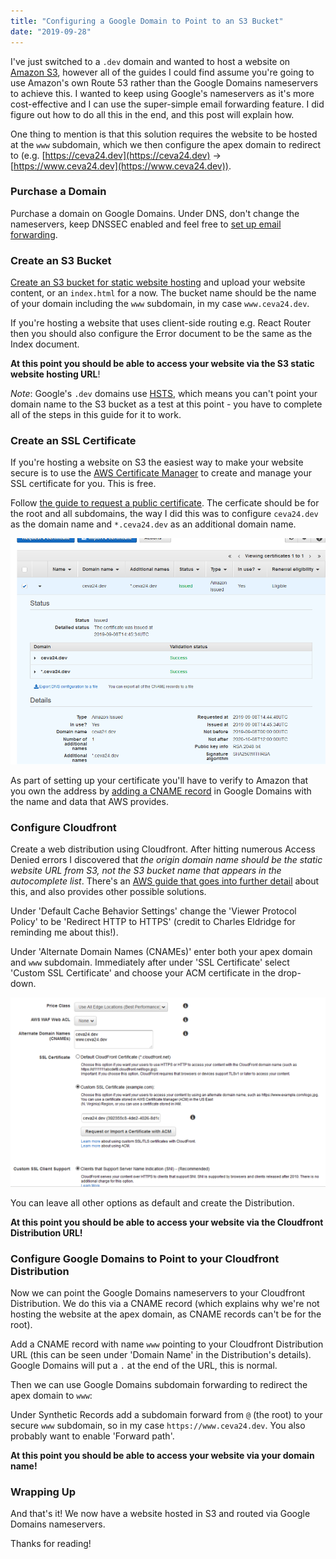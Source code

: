 ```yaml
---
title: "Configuring a Google Domain to Point to an S3 Bucket"
date: "2019-09-28"
---
```


I've just switched to a `.dev` domain and wanted to host a website on [Amazon S3](https://aws.amazon.com/s3/), however all of the guides I could find assume you're going to use Amazon's own Route 53 rather than the Google Domains nameservers to achieve this.
I wanted to keep using Google's nameservers as it's more cost-effective and I can use the super-simple email forwarding feature. I did figure out how to do all this in the end, and this post will explain how.

One thing to mention is that this solution requires the website to be hosted at the `www` subdomain, which we then configure the apex domain to redirect to
 (e.g. [https://ceva24.dev](https://ceva24.dev) -> [https://www.ceva24.dev](https://www.ceva24.dev)).

### Purchase a Domain

Purchase a domain on Google Domains. Under DNS, don't change the nameservers, keep DNSSEC enabled and feel free to [set up email forwarding](https://support.google.com/domains/answer/3251241).

### Create an S3 Bucket

[Create an S3 bucket for static website hosting](https://docs.aws.amazon.com/AmazonS3/latest/dev/WebsiteHosting.html) and upload your website content, or an `index.html` for a now.
 The bucket name should be the name of your domain including the `www` subdomain, in my case `www.ceva24.dev`.
 
If you're hosting a website that uses client-side routing e.g. React Router then you should also configure the Error document to be the same as the Index document.

**At this point you should be able to access your website via the S3 static website hosting URL**!

*Note*: Google's `.dev` domains use [HSTS](https://security.googleblog.com/2017/09/broadening-hsts-to-secure-more-of-web.html), which means you can't point your domain name to the S3 bucket
as a test at this point - you have to complete all of the steps in this guide for it to work.

### Create an SSL Certificate

If you're hosting a website on S3 the easiest way to make your website secure is to use the [AWS Certificate Manager](https://aws.amazon.com/certificate-manager/) to create and manage your SSL certificate for you. This is free.

Follow [the guide to request a public certificate](https://docs.aws.amazon.com/acm/latest/userguide/gs-acm-request-public.html#request-public-console). The cerficate should be for the root and all subdomains,
the way I did this was to configure `ceva24.dev` as the domain name and `*.ceva24.dev` as an additional domain name.

![The AWS Certificate Manager](/posts/google-domains-aws/acm.png)

As part of setting up your certificate you'll have to verify to Amazon that you own the address by [adding a CNAME record](https://support.google.com/domains/answer/9211383) in Google Domains with the name and data that AWS provides.

### Configure Cloudfront

Create a web distribution using Cloudfront. After hitting numerous Access Denied errors I discovered that *the origin domain name should be the static website URL from S3, not the S3 bucket name that appears in the autocomplete list*.
There's an [AWS guide that goes into further detail](https://aws.amazon.com/premiumsupport/knowledge-center/s3-website-cloudfront-error-403/) about this, and also provides other possible solutions.

Under 'Default Cache Behavior Settings' change the 'Viewer Protocol Policy' to be 'Redirect HTTP to HTTPS' (credit to Charles Eldridge for reminding me about this!).

Under 'Alternate Domain Names (CNAMEs)' enter both your apex domain and `www` subdomain. Immediately after under 'SSL Certificate' select 'Custom SSL Certificate' and choose your ACM certificate in the drop-down.

![Cloudfront configuration](/posts/google-domains-aws/cloudfront.png)

You can leave all other options as default and create the Distribution.

**At this point you should be able to access your website via the Cloudfront Distribution URL!**

### Configure Google Domains to Point to your Cloudfront Distribution

Now we can point the Google Domains nameservers to your Cloudfront Distribution. We do this via a CNAME record (which explains why we're not hosting the website at the apex domain, as CNAME records can't be for the root).

Add a CNAME record with name `www` pointing to your Cloudfront Distribution URL (this can be seen under 'Domain Name' in the Distribution's details). Google Domains will put a `.` at the end of the URL, this is normal.

Then we can use Google Domains subdomain forwarding to redirect the apex domain to `www`: 

Under Synthetic Records add a subdomain forward from `@` (the root) to your secure `www` subdomain, so in my case `https://www.ceva24.dev`. You also probably want to enable 'Forward path'.

**At this point you should be able to access your website via your domain name!**

### Wrapping Up

And that's it! We now have a website hosted in S3 and routed via Google Domains nameservers.

Thanks for reading!
